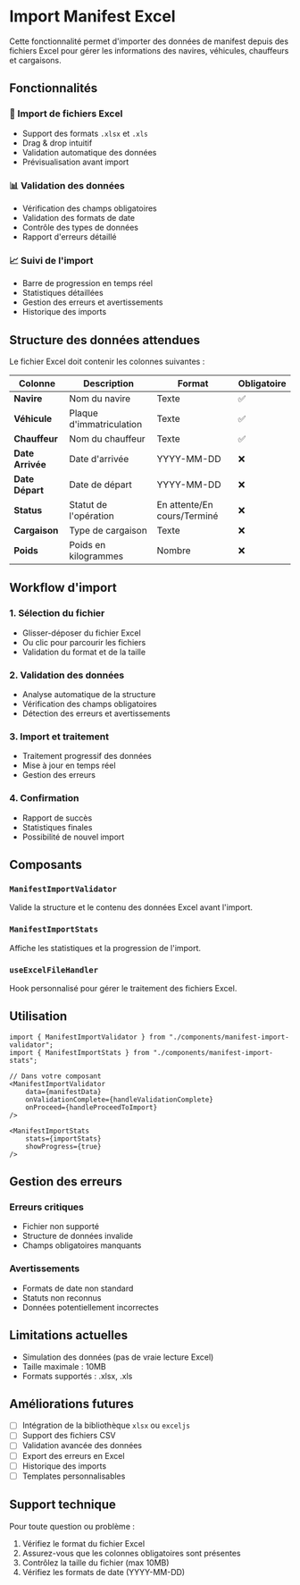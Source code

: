 # Import Manifest Excel

Cette fonctionnalité permet d'importer des données de manifest depuis des fichiers Excel pour gérer les informations des navires, véhicules, chauffeurs et cargaisons.

## Fonctionnalités

### 🚢 Import de fichiers Excel

-   Support des formats `.xlsx` et `.xls`
-   Drag & drop intuitif
-   Validation automatique des données
-   Prévisualisation avant import

### 📊 Validation des données

-   Vérification des champs obligatoires
-   Validation des formats de date
-   Contrôle des types de données
-   Rapport d'erreurs détaillé

### 📈 Suivi de l'import

-   Barre de progression en temps réel
-   Statistiques détaillées
-   Gestion des erreurs et avertissements
-   Historique des imports

## Structure des données attendues

Le fichier Excel doit contenir les colonnes suivantes :

| Colonne          | Description              | Format                      | Obligatoire |
| ---------------- | ------------------------ | --------------------------- | ----------- |
| **Navire**       | Nom du navire            | Texte                       | ✅          |
| **Véhicule**     | Plaque d'immatriculation | Texte                       | ✅          |
| **Chauffeur**    | Nom du chauffeur         | Texte                       | ✅          |
| **Date Arrivée** | Date d'arrivée           | YYYY-MM-DD                  | ❌          |
| **Date Départ**  | Date de départ           | YYYY-MM-DD                  | ❌          |
| **Status**       | Statut de l'opération    | En attente/En cours/Terminé | ❌          |
| **Cargaison**    | Type de cargaison        | Texte                       | ❌          |
| **Poids**        | Poids en kilogrammes     | Nombre                      | ❌          |

## Workflow d'import

### 1. Sélection du fichier

-   Glisser-déposer du fichier Excel
-   Ou clic pour parcourir les fichiers
-   Validation du format et de la taille

### 2. Validation des données

-   Analyse automatique de la structure
-   Vérification des champs obligatoires
-   Détection des erreurs et avertissements

### 3. Import et traitement

-   Traitement progressif des données
-   Mise à jour en temps réel
-   Gestion des erreurs

### 4. Confirmation

-   Rapport de succès
-   Statistiques finales
-   Possibilité de nouvel import

## Composants

### `ManifestImportValidator`

Valide la structure et le contenu des données Excel avant l'import.

### `ManifestImportStats`

Affiche les statistiques et la progression de l'import.

### `useExcelFileHandler`

Hook personnalisé pour gérer le traitement des fichiers Excel.

## Utilisation

```tsx
import { ManifestImportValidator } from "./components/manifest-import-validator";
import { ManifestImportStats } from "./components/manifest-import-stats";

// Dans votre composant
<ManifestImportValidator
    data={manifestData}
    onValidationComplete={handleValidationComplete}
    onProceed={handleProceedToImport}
/>

<ManifestImportStats
    stats={importStats}
    showProgress={true}
/>
```

## Gestion des erreurs

### Erreurs critiques

-   Fichier non supporté
-   Structure de données invalide
-   Champs obligatoires manquants

### Avertissements

-   Formats de date non standard
-   Statuts non reconnus
-   Données potentiellement incorrectes

## Limitations actuelles

-   Simulation des données (pas de vraie lecture Excel)
-   Taille maximale : 10MB
-   Formats supportés : .xlsx, .xls

## Améliorations futures

-   [ ] Intégration de la bibliothèque `xlsx` ou `exceljs`
-   [ ] Support des fichiers CSV
-   [ ] Validation avancée des données
-   [ ] Export des erreurs en Excel
-   [ ] Historique des imports
-   [ ] Templates personnalisables

## Support technique

Pour toute question ou problème :

1. Vérifiez le format du fichier Excel
2. Assurez-vous que les colonnes obligatoires sont présentes
3. Contrôlez la taille du fichier (max 10MB)
4. Vérifiez les formats de date (YYYY-MM-DD)
